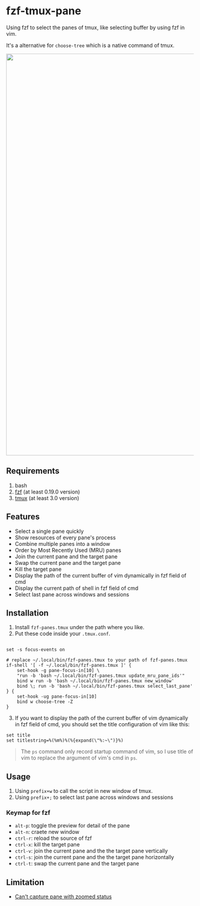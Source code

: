 # fzf-tmux-pane

Using fzf to select the panes of tmux, like selecting buffer by using fzf in vim.

It's a alternative for `choose-tree` which is a native command of tmux.

<p align="center">
  <img width="1080px" src="https://user-images.githubusercontent.com/17562139/75963942-568e6500-5f01-11ea-8b9c-b14ca9f50dc1.gif">
</p>

## Requirements

1. bash
2. [fzf](https://github.com/junegunn/fzf) (at least 0.19.0 version)
3. [tmux](https://github.com/tmux/tmux) (at least 3.0 version)

## Features

* Select a single pane quickly
* Show resources of every pane's process
* Combine multiple panes into a window
* Order by Most Recently Used (MRU) panes
* Join the current pane and the target pane
* Swap the current pane and the target pane
* Kill the target pane
* Display the path of the current buffer of vim dynamically in fzf field of cmd
* Display the current path of shell in fzf field of cmd
* Select last pane across windows and sessions

## Installation

1. Install `fzf-panes.tmux` under the path where you like.
2. Put these code inside your `.tmux.conf`.

```tmux

set -s focus-events on

# replace ~/.local/bin/fzf-panes.tmux to your path of fzf-panes.tmux
if-shell '[ -f ~/.local/bin/fzf-panes.tmux ]' {
    set-hook -g pane-focus-in[10] \
    "run -b 'bash ~/.local/bin/fzf-panes.tmux update_mru_pane_ids'"
    bind w run -b 'bash ~/.local/bin/fzf-panes.tmux new_window'
    bind \; run -b 'bash ~/.local/bin/fzf-panes.tmux select_last_pane'
} {
    set-hook -ug pane-focus-in[10]
    bind w choose-tree -Z
}
```

<!-- markdownlint-disable MD029 -->
3. If you want to display the path of the current buffer of vim dynamically in fzf field of cmd, you
should set the title configuration of vim like this:
<!-- markdownlint-enable MD013 -->

```vim
set title
set titlestring=%(%m%)%(%{expand(\"%:~\")}%)
```

> The `ps` command only record startup command of vim, so I use title of vim to replace the argument
> of vim's cmd in `ps`.

## Usage

1. Using `prefix+w` to call the script in new window of tmux.
2. Using `prefix+;` to select last pane across windows and sessions

### Keymap for fzf

* `alt-p`: toggle the preview for detail of the pane
* `alt-n`: craete new window
* `ctrl-r`: reload the source of fzf
* `ctrl-x`: kill the target pane
* `ctrl-v`: join the current pane and the the target pane vertically
* `ctrl-s`: join the current pane and the the target pane horizontally
* `ctrl-t`: swap the current pane and the target pane

## Limitation

* [Can't capture pane with zoomed status](https://github.com/tmux/tmux/issues/2092)
